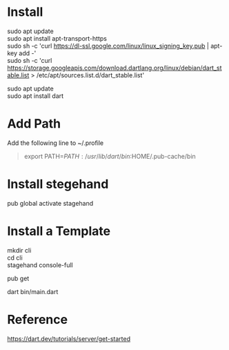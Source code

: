 # Install

sudo apt update<br>
sudo apt install apt-transport-https<br>
sudo sh -c 'curl https://dl-ssl.google.com/linux/linux_signing_key.pub | apt-key add -'<br>
sudo sh -c 'curl https://storage.googleapis.com/download.dartlang.org/linux/debian/dart_stable.list > /etc/apt/sources.list.d/dart_stable.list'<br>

sudo apt update<br>
sudo apt install dart<br>

# Add Path

Add the following line to ~/.profile

> export PATH=$PATH:/usr/lib/dart/bin:$HOME/.pub-cache/bin

# Install stegehand

pub global activate stagehand

# Install a Template

mkdir cli<br>
cd cli<br>
stagehand console-full

pub get

dart bin/main.dart

# Reference

https://dart.dev/tutorials/server/get-started
